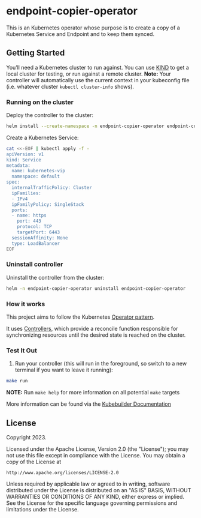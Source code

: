 # endpoint-copier-operator
This is an Kubernetes operator whose purpose is to create a copy of a Kubernetes Service and Endpoint and to keep them synced.

## Getting Started
You’ll need a Kubernetes cluster to run against. You can use [KIND](https://sigs.k8s.io/kind) to get a local cluster for testing, or run against a remote cluster.
**Note:** Your controller will automatically use the current context in your kubeconfig file (i.e. whatever cluster `kubectl cluster-info` shows).

### Running on the cluster
Deploy the controller to the cluster:

```sh
helm install --create-namespace -n endpoint-copier-operator endpoint-copier-operator helm/endpoint-copier-operator
```

Create a Kubernetes Service:

```sh
cat <<-EOF | kubectl apply -f -
apiVersion: v1
kind: Service
metadata:
  name: kubernetes-vip
  namespace: default
spec:
  internalTrafficPolicy: Cluster
  ipFamilies:
  - IPv4
  ipFamilyPolicy: SingleStack
  ports:
  - name: https
    port: 443
    protocol: TCP
    targetPort: 6443
  sessionAffinity: None
  type: LoadBalancer
EOF
```

### Uninstall controller
Uninstall the controller from the cluster:

```sh
helm -n endpoint-copier-operator uninstall endpoint-copier-operator
```

### How it works
This project aims to follow the Kubernetes [Operator pattern](https://kubernetes.io/docs/concepts/extend-kubernetes/operator/).

It uses [Controllers](https://kubernetes.io/docs/concepts/architecture/controller/),
which provide a reconcile function responsible for synchronizing resources until the desired state is reached on the cluster.

### Test It Out
1. Run your controller (this will run in the foreground, so switch to a new terminal if you want to leave it running):

```sh
make run
```

**NOTE:** Run `make help` for more information on all potential `make` targets

More information can be found via the [Kubebuilder Documentation](https://book.kubebuilder.io/introduction.html)

## License

Copyright 2023.

Licensed under the Apache License, Version 2.0 (the "License");
you may not use this file except in compliance with the License.
You may obtain a copy of the License at

    http://www.apache.org/licenses/LICENSE-2.0

Unless required by applicable law or agreed to in writing, software
distributed under the License is distributed on an "AS IS" BASIS,
WITHOUT WARRANTIES OR CONDITIONS OF ANY KIND, either express or implied.
See the License for the specific language governing permissions and
limitations under the License.
